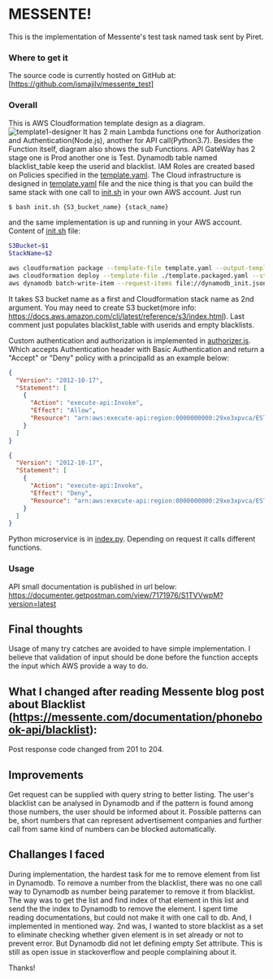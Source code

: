 

# MESSENTE!

This is the implementation of Messente's test task named task sent by Piret. 

### Where to get it
The source code is currently hosted on GitHub at: [https://github.com/ismajilv/messente_test]

### Overall
This is AWS Cloudformation template design as a diagram. 
![template1-designer](https://user-images.githubusercontent.com/34252511/58658906-5043da80-832a-11e9-9ddc-f6c25d7e36ae.png)
It has 2 main Lambda functions one for Authorization and Authentication(Node.js),
another for API call(Python3.7). Besides the Function itself, diagram also shows the sub Functions. API GateWay has 2 stage one is Prod another
one is Test. Dynamodb table named blacklist_table keep the userid and blacklist. IAM Roles are created based on Policies specified 
in the [template.yaml](./template.yaml). The Cloud infrastructure is designed in [template.yaml](./template.yaml) file and the nice thing is that
you can build the same stack with one call to [init.sh](./init.sh) in your own AWS account. Just run 
```bash
$ bash init.sh {S3_bucket_name} {stack_name} 
```
and the same implementation is up and running in your AWS account. 
Content of [init.sh](./init.sh) file:
```bash
S3Bucket=$1
StackName=$2

aws cloudformation package --template-file template.yaml --output-template-file template.packaged.yaml --s3-bucket $S3Bucket
aws cloudformation deploy --template-file ./template.packaged.yaml --stack-name $StackName --capabilities CAPABILITY_IAM
aws dynamodb batch-write-item --request-items file://dynamodb_init.json
```
It takes S3 bucket name as a first and Cloudformation stack name as 2nd argument. You may need to create S3 bucket(more info: https://docs.aws.amazon.com/cli/latest/reference/s3/index.html).
Last comment just populates blacklist_table with userids and empty blacklists.

Custom authentication and authorization is implemented in [authorizer.js](./src/authorizer.js). Which accepts
Authentication header with Basic Authentication and return a "Accept" or "Deny" policy with a principalId as an example below:
```json
{
  "Version": "2012-10-17",
  "Statement": [
    {
      "Action": "execute-api:Invoke",
      "Effect": "Allow",
      "Resource": "arn:aws:execute-api:region:0000000000:29xe3xpvca/ESTestInvoke-stage/GET/"
    }
  ]
}
```
```json
{
  "Version": "2012-10-17",
  "Statement": [
    {
      "Action": "execute-api:Invoke",
      "Effect": "Deny",
      "Resource": "arn:aws:execute-api:region:0000000000:29xe3xpvca/ESTestInvoke-stage/GET/"
    }
  ]
}
```
Python microservice is in [index.py](/src/index.py). Depending on request it calls different functions.

### Usage
API small documentation is published in url below:
https://documenter.getpostman.com/view/7171976/S1TVVwpM?version=latest

## Final thoughts
Usage of many try catches are avoided to have simple implementation. I believe that validation of input should
be done before the function accepts the input which AWS provide a way to do. 

## What I changed after reading Messente blog post about Blacklist (https://messente.com/documentation/phonebook-api/blacklist):
Post response code changed from 201 to 204.

## Improvements
Get request can be supplied with query string to better listing. 
The user's blacklist can be analysed in Dynamodb and if the pattern is found among those numbers, the user
should be informed about it. Possible patterns can be, short numbers that can represent advertisement companies
and further call from same kind of numbers can be blocked automatically. 

## Challanges I faced
During implementation, the hardest task for me to remove element from list in Dynamodb. To remove a number from
the blacklist, there was no one call way to Dynamodb as number being paratemer to remove it from blacklist. The way was to get the
list and find index of that element in this list and send the the index to Dynamodb to remove the element. I spent time reading documentations,
but could not make it with one call to db. And, I implemented in mentioned way. 
2nd was, I wanted to store blacklist as a set to eliminate checking whether given element is in set already or not to prevent
error. But Dynamodb did not let defining empty Set attribute. This is still as open issue in stackoverflow and
people complaining about it.


Thanks!
